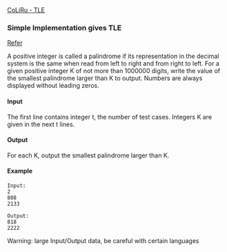 [CoLiRu - TLE](http://ideone.com/RUx1oq)

### Simple Implementation gives TLE 
[Refer](http://programmerthing.blogspot.nl/2011/05/spoj-5-next-palindrome-problem-code.html)

A positive integer is called a palindrome if its representation in the decimal system is the same when read from left to right and from right to left. For a given positive integer K of not more than 1000000 digits, write the value of the smallest palindrome larger than K to output. Numbers are always displayed without leading zeros.


#### Input

The first line contains integer t, the number of test cases. Integers K are given in the next t lines.

#### Output

For each K, output the smallest palindrome larger than K.

#### Example

```
Input:
2
808
2133

Output:
818
2222
```

Warning: large Input/Output data, be careful with certain languages

